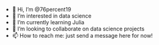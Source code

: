 - 👋 Hi, I’m @76percent19
- 👀 I’m interested in data science
- 🌱 I’m currently learning Julia
- 💞️ I’m looking to collaborate on data science projects
- 📫 How to reach me: just send a message here for now!

<!---
76percent19/76percent19 is a ✨ special ✨ repository because its `README.md` (this file) appears on your GitHub profile.
You can click the Preview link to take a look at your changes.
--->
